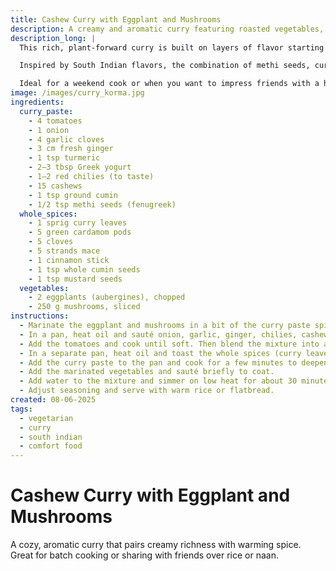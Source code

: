 ```yaml
---
title: Cashew Curry with Eggplant and Mushrooms
description: A creamy and aromatic curry featuring roasted vegetables, cashews, and a homemade curry paste.
description_long: |
  This rich, plant-forward curry is built on layers of flavor starting with a fresh spice paste, roasted eggplant, and mushrooms. Cashews and Greek yogurt add a luxurious creaminess, while whole spices deepen the aroma and flavor.

  Inspired by South Indian flavors, the combination of methi seeds, curry leaves, and whole masala like cardamom and cinnamon gives this dish warmth and depth. Serve it with rice or naan for a nourishing, satisfying meal.

  Ideal for a weekend cook or when you want to impress friends with a homemade curry that’s bold yet balanced.
image: /images/curry_korma.jpg
ingredients:
  curry_paste:
    - 4 tomatoes
    - 1 onion
    - 4 garlic cloves
    - 3 cm fresh ginger
    - 1 tsp turmeric
    - 2–3 tbsp Greek yogurt
    - 1–2 red chilies (to taste)
    - 15 cashews
    - 1 tsp ground cumin
    - 1/2 tsp methi seeds (fenugreek)
  whole_spices:
    - 1 sprig curry leaves
    - 5 green cardamom pods
    - 5 cloves
    - 5 strands mace
    - 1 cinnamon stick
    - 1 tsp whole cumin seeds
    - 1 tsp mustard seeds
  vegetables:
    - 2 eggplants (aubergines), chopped
    - 250 g mushrooms, sliced
instructions:
  - Marinate the eggplant and mushrooms in a bit of the curry paste spices (turmeric, cumin, yogurt) and set aside.
  - In a pan, heat oil and sauté onion, garlic, ginger, chilies, cashews, cumin, and methi seeds until golden and fragrant.
  - Add the tomatoes and cook until soft. Then blend the mixture into a smooth curry paste.
  - In a separate pan, heat oil and toast the whole spices (curry leaves, cardamom, cloves, mace, cinnamon, cumin seeds, mustard seeds) until aromatic.
  - Add the curry paste to the pan and cook for a few minutes to deepen the flavor.
  - Add the marinated vegetables and sauté briefly to coat.
  - Add water to the mixture and simmer on low heat for about 30 minutes, until the vegetables are tender and the sauce is rich.
  - Adjust seasoning and serve with warm rice or flatbread.
created: 08-06-2025
tags:
  - vegetarian
  - curry
  - south indian
  - comfort food
---
```


# Cashew Curry with Eggplant and Mushrooms

A cozy, aromatic curry that pairs creamy richness with warming spice. Great for batch cooking or sharing with friends over rice or naan.
